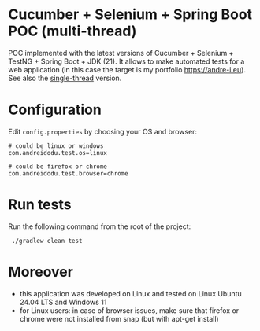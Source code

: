 # Cucumber + Selenium + Spring Boot POC (multi-thread)

POC implemented with the latest versions of Cucumber + Selenium + TestNG + Spring Boot + JDK (21). It allows to make
automated tests for a web application (in this case the target is my portfolio https://andre-i.eu).
See also the [single-thread](https://github.com/goto-eof/andre-i-test-selenium-cucumber-spring-boot-single-thread)
version.

# Configuration

Edit `config.properties` by choosing your OS and browser:

```
# could be linux or windows
com.andreidodu.test.os=linux

# could be firefox or chrome
com.andreidodu.test.browser=chrome
```

# Run tests

Run the following command from the root of the project:

 ```
  ./gradlew clean test
 ```

# Moreover

- this application was developed on Linux and tested on Linux Ubuntu 24.04 LTS and Windows 11
- for Linux users: in case of browser issues, make sure that firefox or chrome were not installed from snap (but with
  apt-get install)
